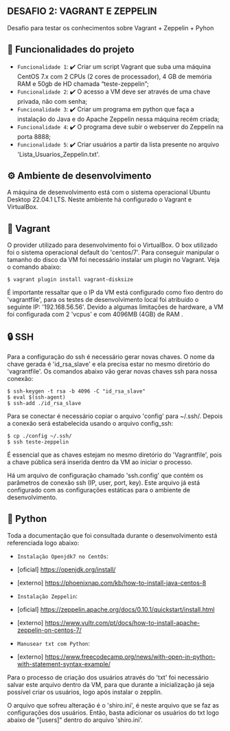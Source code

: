 ## DESAFIO 2: VAGRANT E ZEPPELIN

Desafio para testar os conhecimentos sobre Vagrant + Zeppelin + Pyhon

## 🔨 Funcionalidades do projeto

- `Funcionalidade 1`: ✔️ Criar um script Vagrant que suba uma máquina CentOS 7.x com 2 CPUs (2 cores de processador), 4 GB de memória RAM e 50gb de HD chamada “teste-zeppelin”;
- `Funcionalidade 2`: ✔️ O acesso a VM deve ser através de uma chave privada, não com senha;
- `Funcionalidade 3`: ✔️ Criar um programa em python que faça a instalação do Java e do Apache Zeppelin nessa máquina recém criada;
- `Funcionalidade 4`: ✔️ O programa deve subir o webserver do Zeppelin na porta 8888;
- `Funcionalidade 5`: ✔️ Criar usuários a partir da lista presente no arquivo 'Lista_Usuarios_Zeppelin.txt'.

## ⚙ Ambiente de desenvolvimento

A máquina de desenvolvimento está com o sistema operacional Ubuntu Desktop 22.04.1 LTS. Neste ambiente há configurado o Vagrant e VirtualBox.

## 📌 Vagrant

O provider utilizado para desenvolvimento foi o VirtualBox. O box utilizado foi o sistema operacional default do 'centos/7'. Para conseguir manipular o tamanho do disco da VM foi necessário instalar um plugin no Vagrant. Veja o comando abaixo:

```
$ vagrant plugin install vagrant-disksize
```

É importante ressaltar que o IP da VM está configurado como fixo dentro do 'vagrantfile', para os testes de desenvolvimento local foi atribuído o seguinte IP: '192.168.56.56'. Devido a algumas limitações de hardware, a VM foi configurada com 2 'vcpus' e com 4096MB (4GB) de RAM .

## 🔒 SSH

Para a configuração do ssh é necessário gerar novas chaves. O nome da chave gerada é 'id_rsa_slave' e ela precisa estar no mesmo diretório do 'vagrantfile'. Os comandos abaixo vão gerar novas chaves ssh para nossa conexão:

```
$ ssh-keygen -t rsa -b 4096 -C "id_rsa_slave"
$ eval $(ssh-agent) 
$ ssh-add ./id_rsa_slave
```

Para se conectar é necessário copiar o arquivo 'config' para ~/.ssh/. Depois a conexão será estabelecida usando o arquivo config_ssh:

```
$ cp ./config ~/.ssh/
$ ssh teste-zeppelin
```
É essencial que as chaves estejam no mesmo diretório do 'Vagrantfile', pois a chave pública será inserida dentro da VM ao iniciar o processo.

Há um arquivo de configuração chamado 'ssh.config' que contém os parâmetros de conexão ssh (IP, user, port, key). Este arquivo já está configurado com as configurações estáticas para o ambiente de desenvolvimento.


## 🔀 Python

Toda a documentação que foi consultada durante o desenvolvimento está referenciada logo abaixo: 

- `Instalação Openjdk7 no CentOs`: <br>
-   [oficial] https://openjdk.org/install/ <br>
-   [externo] https://phoenixnap.com/kb/how-to-install-java-centos-8

- `Instalação Zeppelin`: <br>
-   [oficial] https://zeppelin.apache.org/docs/0.10.1/quickstart/install.html <br>
-   [externo] https://www.vultr.com/pt/docs/how-to-install-apache-zeppelin-on-centos-7/

- `Manusear txt com Python`: <br>
-   [externo] https://www.freecodecamp.org/news/with-open-in-python-with-statement-syntax-example/

Para o processo de criação dos usuários através do 'txt' foi necessário salvar este arquivo dentro da VM, para que durante a inicialização já seja possível criar os usuários, logo após instalar o zepplin. 

O arquivo que sofreu alteração é o 'shiro.ini', é neste arquivo que se faz as configurações dos usuários. Então, basta adicionar os usuários do txt logo abaixo de "[users]" dentro do arquivo 'shiro.ini'.
